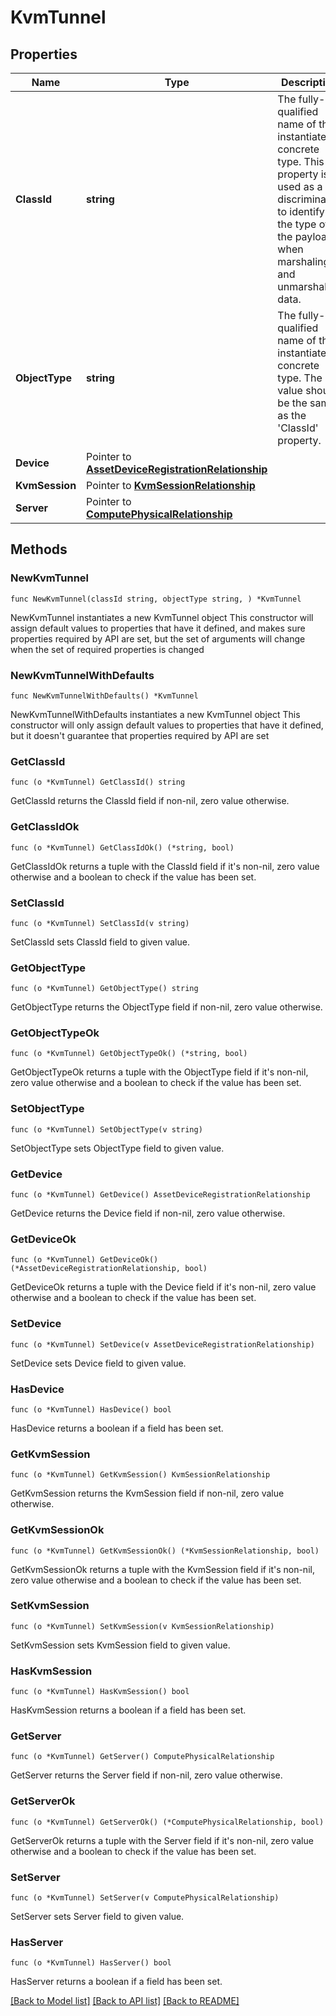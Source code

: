 # KvmTunnel

## Properties

Name | Type | Description | Notes
------------ | ------------- | ------------- | -------------
**ClassId** | **string** | The fully-qualified name of the instantiated, concrete type. This property is used as a discriminator to identify the type of the payload when marshaling and unmarshaling data. | [default to "kvm.Tunnel"]
**ObjectType** | **string** | The fully-qualified name of the instantiated, concrete type. The value should be the same as the &#39;ClassId&#39; property. | [default to "kvm.Tunnel"]
**Device** | Pointer to [**AssetDeviceRegistrationRelationship**](asset.DeviceRegistration.Relationship.md) |  | [optional] 
**KvmSession** | Pointer to [**KvmSessionRelationship**](kvm.Session.Relationship.md) |  | [optional] 
**Server** | Pointer to [**ComputePhysicalRelationship**](compute.Physical.Relationship.md) |  | [optional] 

## Methods

### NewKvmTunnel

`func NewKvmTunnel(classId string, objectType string, ) *KvmTunnel`

NewKvmTunnel instantiates a new KvmTunnel object
This constructor will assign default values to properties that have it defined,
and makes sure properties required by API are set, but the set of arguments
will change when the set of required properties is changed

### NewKvmTunnelWithDefaults

`func NewKvmTunnelWithDefaults() *KvmTunnel`

NewKvmTunnelWithDefaults instantiates a new KvmTunnel object
This constructor will only assign default values to properties that have it defined,
but it doesn't guarantee that properties required by API are set

### GetClassId

`func (o *KvmTunnel) GetClassId() string`

GetClassId returns the ClassId field if non-nil, zero value otherwise.

### GetClassIdOk

`func (o *KvmTunnel) GetClassIdOk() (*string, bool)`

GetClassIdOk returns a tuple with the ClassId field if it's non-nil, zero value otherwise
and a boolean to check if the value has been set.

### SetClassId

`func (o *KvmTunnel) SetClassId(v string)`

SetClassId sets ClassId field to given value.


### GetObjectType

`func (o *KvmTunnel) GetObjectType() string`

GetObjectType returns the ObjectType field if non-nil, zero value otherwise.

### GetObjectTypeOk

`func (o *KvmTunnel) GetObjectTypeOk() (*string, bool)`

GetObjectTypeOk returns a tuple with the ObjectType field if it's non-nil, zero value otherwise
and a boolean to check if the value has been set.

### SetObjectType

`func (o *KvmTunnel) SetObjectType(v string)`

SetObjectType sets ObjectType field to given value.


### GetDevice

`func (o *KvmTunnel) GetDevice() AssetDeviceRegistrationRelationship`

GetDevice returns the Device field if non-nil, zero value otherwise.

### GetDeviceOk

`func (o *KvmTunnel) GetDeviceOk() (*AssetDeviceRegistrationRelationship, bool)`

GetDeviceOk returns a tuple with the Device field if it's non-nil, zero value otherwise
and a boolean to check if the value has been set.

### SetDevice

`func (o *KvmTunnel) SetDevice(v AssetDeviceRegistrationRelationship)`

SetDevice sets Device field to given value.

### HasDevice

`func (o *KvmTunnel) HasDevice() bool`

HasDevice returns a boolean if a field has been set.

### GetKvmSession

`func (o *KvmTunnel) GetKvmSession() KvmSessionRelationship`

GetKvmSession returns the KvmSession field if non-nil, zero value otherwise.

### GetKvmSessionOk

`func (o *KvmTunnel) GetKvmSessionOk() (*KvmSessionRelationship, bool)`

GetKvmSessionOk returns a tuple with the KvmSession field if it's non-nil, zero value otherwise
and a boolean to check if the value has been set.

### SetKvmSession

`func (o *KvmTunnel) SetKvmSession(v KvmSessionRelationship)`

SetKvmSession sets KvmSession field to given value.

### HasKvmSession

`func (o *KvmTunnel) HasKvmSession() bool`

HasKvmSession returns a boolean if a field has been set.

### GetServer

`func (o *KvmTunnel) GetServer() ComputePhysicalRelationship`

GetServer returns the Server field if non-nil, zero value otherwise.

### GetServerOk

`func (o *KvmTunnel) GetServerOk() (*ComputePhysicalRelationship, bool)`

GetServerOk returns a tuple with the Server field if it's non-nil, zero value otherwise
and a boolean to check if the value has been set.

### SetServer

`func (o *KvmTunnel) SetServer(v ComputePhysicalRelationship)`

SetServer sets Server field to given value.

### HasServer

`func (o *KvmTunnel) HasServer() bool`

HasServer returns a boolean if a field has been set.


[[Back to Model list]](../README.md#documentation-for-models) [[Back to API list]](../README.md#documentation-for-api-endpoints) [[Back to README]](../README.md)


